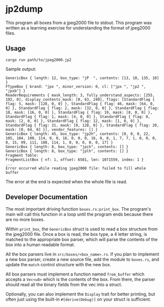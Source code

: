 # jp2dump

This program all boxes from a jpeg2000 file to stdout.
This program was written as a learning exercise for
understanding the format of jpeg2000 files.

## Usage
```
cargo run path/to/jpeg2000.jp2
```

Sample output:
```
GenericBox { length: 12, box_type: "jP  ", contents: [13, 10, 135, 10] }
FTypeBox { brand: "jpx ", minor_version: 0, cl: ["jpx ", "jp2 ", "jpxb"] }
ReaderRequirements { mask_length: 3, fully_understand_aspects: [255, 192, 0], display_contents_mask: [0, 63, 240], flags: [StandardFlag { flag: 5, mask: [128, 0, 0] }, StandardFlag { flag: 46, mask: [64, 0, 0] }, StandardFlag { flag: 2, mask: [32, 0, 0] }, StandardFlag { flag: 18, mask: [16, 0, 0] }, StandardFlag { flag: 19, mask: [8, 0, 0] }, StandardFlag { flag: 1, mask: [4, 0, 0] }, StandardFlag { flag: 8, mask: [2, 0, 0] }, StandardFlag { flag: 12, mask: [1, 0, 0] }, StandardFlag { flag: 31, mask: [0, 128, 0] }, StandardFlag { flag: 20, mask: [0, 64, 0] }], vendor_features: [] }
GenericBox { length: 45, box_type: "jp2h", contents: [0, 0, 0, 22, 105, 104, 100, 114, 0, 0, 16, 0, 0, 0, 16, 0, 0, 1, 7, 7, 1, 0, 0, 0, 0, 15, 99, 111, 108, 114, 1, 0, 0, 0, 0, 0, 17] }
GenericBox { length: 8, box_type: "jpch", contents: [] }
GenericBox { length: 8, box_type: "jplh", contents: [] }
Fragment Table:
FragmentListBox { nf: 1, offset: 6581, len: 1071559, index: 1 }
...
Error occurred while reading jpeg2000 file: failed to fill whole buffer
```

The error at the end is expected when the whole file is read.

## Developer Documentation

The most important driving function `boxes.rs:print_box`.
The program's main will call this function in a loop until the program
ends because there are no more boxes.

Within `print_box`, the `GenericBox` struct is used to read a box structure
from the jpeg2000 file. Once a box is read, the box type, a 4 letter string,
is matched to the appropriate box parser, which will parse the contents
of the box into a human readable format.

All the box parsers live in `src/boxes/<box_name>.rs`.
If you plan to implement a new box parser, create a new source file,
add the module to `boxes.rs`, and update the `match` control structure
with the new box.

All box parsers must implement a function named `from_buffer` which accepts
a `Vec<u8>` which is the contents of the box. From there, the parser should
read all the binary fields from the vec into a struct.

Optionally, you can also implement the `Display` trait for better printing,
but often just using the built-in `#[derive(Debug)]` on your struct is sufficient.
